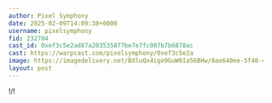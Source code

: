 ```yaml
---
author: Pixel Symphony
date: 2025-02-09T14:09:38+0000
username: pixelsymphony
fid: 232704
cast_id: 0xef3c5e2ad87a203535077be7e7fc007b7b6878ac
cast: https://warpcast.com/pixelsymphony/0xef3c5e2a
image: https://imagedelivery.net/BXluQx4ige9GuW0Ia56BHw/8ae640ee-5f48-4240-a1c9-a99b90ddb800/original
layout: post
---
```

!/!  

<img src='https://imagedelivery.net/BXluQx4ige9GuW0Ia56BHw/8ae640ee-5f48-4240-a1c9-a99b90ddb800/original' alt='' referrerpolicy='no-referrer'/>